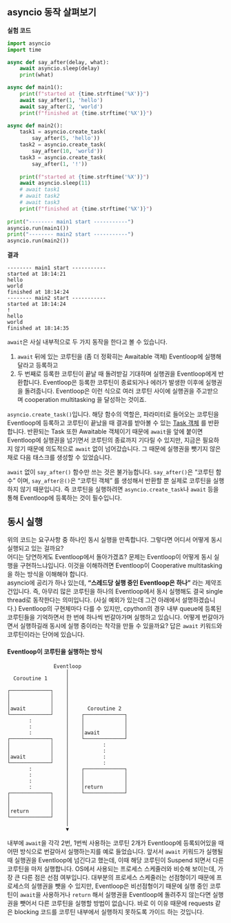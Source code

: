 ## asyncio 동작 살펴보기

**실험 코드**
```python
import asyncio
import time

async def say_after(delay, what):
	await asyncio.sleep(delay)
	print(what)

async def main1():
	print(f"started at {time.strftime('%X')}")
	await say_after(1, 'hello')
	await say_after(2, 'world')
	print(f"finished at {time.strftime('%X')}")

async def main2():
	task1 = asyncio.create_task(
		say_after(5, 'hello'))
	task2 = asyncio.create_task(
		say_after(10, 'world'))
	task3 = asyncio.create_task(
		say_after(1, '!'))
	
	print(f"started at {time.strftime('%X')}")
	await asyncio.sleep(11)
	# await task1
	# await task2
	# await task3
	print(f"finished at {time.strftime('%X')}")
	
print("-------- main1 start -----------")
asyncio.run(main1())
print("-------- main2 start -----------")
asyncio.run(main2())
```

**결과**
```
-------- main1 start -----------
started at 18:14:21
hello
world
finished at 18:14:24
-------- main2 start -----------
started at 18:14:24
!
hello
world
finished at 18:14:35
```


`await`은 사실 내부적으로 두 가지 동작을 한다고 볼 수 있습니다. 
1. `await` 뒤에 있는 코루틴을 (좀 더 정확히는 Awaitable 객체) Eventloop에 실행해달라고 등록하고
2. 두 번째로 등록한 코루틴이 끝날 때 돌려받길 기대하며 실행권을 Eventloop에게 반환합니다. 
Eventloop은 등록한 코루틴이 종료되거나 에러가 발생한 이후에 실행권을 돌려줍니다. Eventloop은 이런 식으로 여러 코루틴 사이에 실행권을 주고받으며 cooperation multitasking 을 달성하는 것이죠.

`asyncio.create_task()`입니다. 해당 함수의 역할은, 파라미터로 들어오는 코루틴을 Eventloop에 등록하고 코루틴이 끝났을 때 결과를 받아볼 수 있는 [Task 객체](https://docs.python.org/ko/3.10/library/asyncio-task.html#task-object) 를 반환합니다. 반환되는 Task 또한 Awaitable 객체이기 때문에 `await`을 앞에 붙이면 Eventloop에 실행권을 넘기면서 코루틴의 종료까지 기다릴 수 있지만, 지금은 필요하지 않기 때문에 의도적으로 `await` 없이 넘어갔습니다. 그 때문에 실행권을 뺏기지 않은 채로 다음 태스크를 생성할 수 있었습니다. 

`await` 없이 `say_after()` 함수만 쓰는 것은 불가능합니다. `say_after()`은 “코루틴 함수” 이며, `say_after은()`은 “코루틴 객체” 를 생성해서 반환할 뿐 실제로 코루틴을 실행하지 않기 때문입니다. 즉 코루틴을 실행하려면 `asyncio.create_task`나 `await` 등을 통해 Eventloop에 등록하는 것이 필수입니다.


## 동시 실행

위의 코드는 요구사항 중 하나인 동시 실행을 만족합니다. 그렇다면 어디서 어떻게 동시 실행되고 있는 걸까요?  
어디는 당연하게도 Eventloop에서 돌아가겠죠? 문제는 Eventloop이 어떻게 동시 실행을 구현하느냐입니다. 이것을 이해하려면 Eventloop이 Cooperative multitasking을 하는 방식을 이해해야 합니다.  
asyncio에 공리가 하나 있는데, **“스레드당 실행 중인 Eventloop은 하나”** 라는 제약조건입니다. 즉, 아무리 많은 코루틴을 하나의 Eventloop에서 동시 실행해도 결국 single thread로 동작한다는 의미입니다. (사실 예외가 있는데 그건 아래에서 설명하겠습니다.) Eventloop의 구현체마다 다를 수 있지만, cpython의 경우 내부 queue에 등록된 코루틴들을 기억하면서 한 번에 하나씩 번갈아가며 실행하고 있습니다. 어떻게 번갈아가면서 실행하길래 동시에 실행 중이라는 착각을 만들 수 있을까요? 답은 `await` 키워드와 코루틴이라는 단어에 있습니다.

#### Eventloop이 코루틴을 실행하는 방식

```
               Eventloop
                   │
  Coroutine 1      │
                   │
┌─────────────┐    │
│             │    │
│             │    │
│await        │    │      Coroutine 2
└─────────────┘    │    ┌─────────────┐
       :           │    │             │
       :           │    │             │
       :           │    │await        │
┌─────────────┐    │    └─────────────┘
│             │    │           :
│             │    │           :
│await        │    │           :
└─────────────┘    │           :
       :           │    ┌─────────────┐
       :           │    │             │
       :           │    │             │
       :           │    │return       │
┌─────────────┐    │    └─────────────┘
│             │    │
│             │    │
│return       │    │
└─────────────┘    │
                   │
                   ▼
```

내부에 `await`을 각각 2번, 1번씩 사용하는 코루틴 2개가 Eventloop에 등록되어있을 때 어떤 방식으로 번갈아서 실행하는지를 예로 들었습니다. 앞서서 `await` 키워드가 실행될 때 실행권을 Eventloop에 넘긴다고 했는데, 이때 해당 코루틴이 Suspend 되면서 다른 코루틴을 마저 실행합니다. OS에서 사용되는 프로세스 스케줄러와 비슷해 보이는데, 가장 큰 다른 점은 선점 여부입니다. 대부분의 프로세스 스케줄러는 선점형이기 때문에 프로세스의 실행권을 뺏을 수 있지만, Eventloop은 비선점형이기 때문에 실행 중인 코루틴이 `await`을 사용하거나 `return` 해서 실행권을 Eventloop에 돌려주지 않는다면 실행권을 뺏어서 다른 코루틴을 실행할 방법이 없습니다. 바로 이 이유 때문에 requests 같은 blocking 코드를 코루틴 내부에서 실행하지 못하도록 가이드 하는 것입니다.
